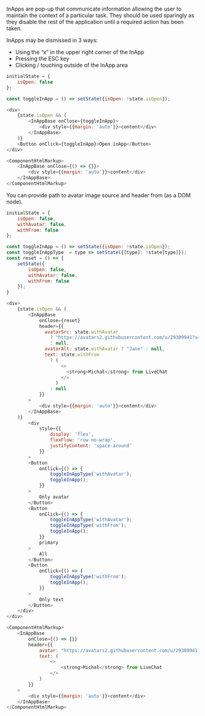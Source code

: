 InApps are pop-up that communicate information allowing the user to maintain the context of a particular task. They should be used sparingly as they disable the rest of the application until a required action has been taken.

InApps may be dismissed in 3 ways:
<ul>
  <li>Using the “x” in the upper right corner of the InApp</li>
  <li>Pressing the ESC key</li>
  <li>Clicking / touching outside of the InApp area</li>
</ul>

```js
initialState = {
    isOpen: false
};

const toggleInApp = () => setState({isOpen: !state.isOpen});

<div>
    {state.isOpen && (
        <InAppBase onClose={toggleInApp}>
            <div style={{margin: 'auto'}}>content</div>
        </InAppBase>
    )}
    <Button onClick={toggleInApp}>Open inApp</Button>
</div>
```
```js noeditor
<ComponentHtmlMarkup>
    <InAppBase onClose={() => {}}>
        <div style={{margin: 'auto'}}>content</div>
    </InAppBase>
</ComponentHtmlMarkup>
```

You can provide path to avatar image source and header from (as a DOM node).

```js
initialState = {
    isOpen: false,
    withAvatar: false,
    withFrom: false
};

const toggleInApp = () => setState({isOpen: !state.isOpen});
const toggleInAppType  = type => setState({[type]: !state[type]});
const reset = () => {
    setState({
        isOpen: false,
        withAvatar: false,
        withFrom: false
    });
}

<div>
    {state.isOpen && (
        <InAppBase 
            onClose={reset}
            header={{
              avatarSrc: state.withAvatar
                ? "https://avatars2.githubusercontent.com/u/29309941?s=88&v=4"
                : null,
              avatarAlt: state.withAvatar ? "Jane" : null,
              text: state.withFrom
                ? (
                    <>
                      <strong>Michał</strong> from LiveChat
                    </>
                  )
                : null
            }}
        >
            <div style={{margin: 'auto'}}>content</div>
        </InAppBase>
    )}
        <div
            style={{
                display: 'flex',
                flexFlow: 'row no-wrap',
                justifyContent: 'space-around'
            }}
        >
        <Button
            onClick={() => {
                toggleInAppType('withAvatar');
                toggleInApp();
            }}
        >
            Only avatar
        </Button>
        <Button
            onClick={() => {
                toggleInAppType('withAvatar');
                toggleInAppType('withFrom');
                toggleInApp();
            }}
            primary
        >
            All
        </Button>  
        <Button
            onClick={() => {
                toggleInAppType('withFrom');
                toggleInApp();
            }}
        >
            Only text
        </Button>
    </div>
</div>
```
```js noeditor
<ComponentHtmlMarkup>
    <InAppBase 
        onClose={() => {}}
        header={{
            avatar: "https://avatars2.githubusercontent.com/u/29309941?s=88&v=4",
            text: (
                <>
                    <strong>Michał</strong> from LiveChat
                </>
            )
        }}
    >
        <div style={{margin: 'auto'}}>content</div>
    </InAppBase>
</ComponentHtmlMarkup>
```
